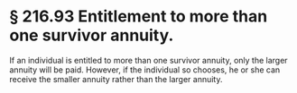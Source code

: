 # § 216.93   Entitlement to more than one survivor annuity.

If an individual is entitled to more than one survivor annuity, only the larger annuity will be paid. However, if the individual so chooses, he or she can receive the smaller annuity rather than the larger annuity.




